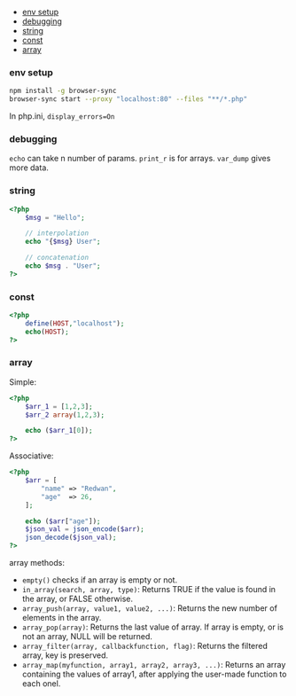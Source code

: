 - [env setup](#env-setup)
- [debugging](#debugging)
- [string](#string)
- [const](#const)
- [array](#array)

### env setup

```bash
npm install -g browser-sync
browser-sync start --proxy "localhost:80" --files "**/*.php"
```
In php.ini,
`display_errors=On`

### debugging

`echo` can take n number of params.
`print_r` is for arrays.
`var_dump` gives more data.


### string



```php
<?php
    $msg = "Hello";

    // interpolation
    echo "{$msg} User";

    // concatenation
    echo $msg . "User";
?>
```

### const

```php
<?php
    define(HOST,"localhost");
    echo(HOST);
?>
```

### array

Simple:

```php
<?php
    $arr_1 = [1,2,3];
    $arr_2 array(1,2,3);

    echo ($arr_1[0]);
?>
```

Associative:

```php
<?php
    $arr = [
        "name" => "Redwan",
        "age"  => 26,
    ];

    echo ($arr["age"]);
    $json_val = json_encode($arr);
    json_decode($json_val);
?>
```

array methods:

- `empty()` checks if an array is empty or not.
- `in_array(search, array, type)`: Returns TRUE if the value is found in the array, or FALSE otherwise.
- `array_push(array, value1, value2, ...)`: Returns the new number of elements in the array.
- `array_pop(array)`: Returns the last value of array. If array is empty, or is not an array, NULL will be returned.
- `array_filter(array, callbackfunction, flag)`: Returns the filtered array, key is preserved.
- `array_map(myfunction, array1, array2, array3, ...)`: Returns an array containing the values of array1, after applying the user-made function to each onel.

